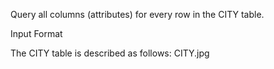 Query all columns (attributes) for every row in the CITY table.

Input Format

The CITY table is described as follows: CITY.jpg
